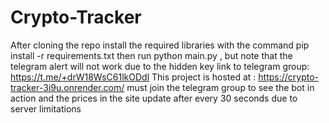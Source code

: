 # Crypto-Tracker
After cloning the repo 
install the required libraries with the command
pip install -r requirements.txt
then run python main.py , but note that the telegram alert will not work due to the hidden key
link to telegram group: https://t.me/+drW18WsC61lkODdl
This project is hosted at : https://crypto-tracker-3i9u.onrender.com/
must join the telegram group to see the bot in action and the prices in the site update after every 30 seconds due to server limitations
